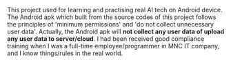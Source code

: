 This project used for learning and practising real AI tech on Android device. The Android apk which built from the source codes of this project follows the principles of 'minimum permissions' and 'do not collect unnecessary user data'. Actually, the Android apk will <b>not collect any user data of upload any user data to server/cloud</b>. I had been received good compliance training when I was a full-time employee/programmer in MNC IT company, and I know things/rules in the real world.
